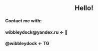 <div id="greeting" align="center">
  <h2>Hello!</h2>
</div>

<div id="about" align="left">
  <h4>Contact me with:</h4>
  <h4>wibbleydock@yandex.ru <- 📧</h4>
  <h4>@wibbleydock <- TG </h4>
</div>
